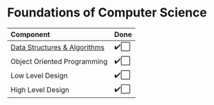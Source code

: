 # Foundations of Computer Science

| 	Component                               | 	Done    | 
| 	:--------	                            | 	:---	| 
| 	[Data Structures & Algorithms](/DSA)    |   ✔️⬜   | 
| 	Object Oriented Programming             |   ✔️⬜   | 
| 	Low Level Design                        |   ✔️⬜   | 
| 	High Level Design                       |   ✔️⬜   | 

